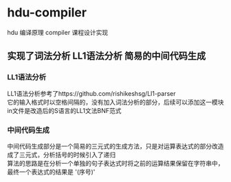 # hdu-compiler
hdu 编译原理 compiler 课程设计实现
## 实现了词法分析 LL1语法分析 简易的中间代码生成

### LL1语法分析
LL1语法分析参考了https://github.com/rishikeshsg/Ll1-parser  
它的输入格式时以空格间隔的，没有加入词法分析的部分，后续可以添加这一模块  
in文件是改造后的S语言的LL1文法BNF范式

### 中间代码生成
中间代码生成部分是一个简易的三元式的生成方法，只是对运算表达式的部分改造成了三元式，分析括号的时候引入了递归  
算法的思路是在分析一个单独的句子表达式时将之前的运算结果保留在字符串中，最终一个表达式的结果是 '(序号)'
